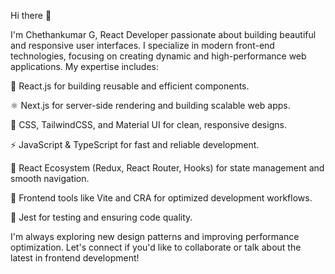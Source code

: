 Hi there 👋

I'm Chethankumar G,
React Developer passionate about building beautiful and responsive user interfaces. I specialize in modern front-end technologies, focusing on creating dynamic and high-performance web applications. My expertise includes:


🌟 React.js for building reusable and efficient components.

⚛️ Next.js for server-side rendering and building scalable web apps.

🎨 CSS, TailwindCSS, and Material UI for clean, responsive designs.

⚡ JavaScript & TypeScript for fast and reliable development.

🔄 React Ecosystem (Redux, React Router, Hooks) for state management and smooth navigation.

🚀 Frontend tools like Vite and CRA for optimized development workflows.

🧪 Jest for testing and ensuring code quality.


I'm always exploring new design patterns and improving performance optimization. Let's connect if you'd like to collaborate or talk about the latest in frontend development!


<!--
**ChethanGowda98/ChethanGowda98** is a ✨ _special_ ✨ repository because its `README.md` (this file) appears on your GitHub profile.

Here are some ideas to get you started:

- 🔭 I’m currently working on ...
- 🌱 I’m currently learning ...
- 👯 I’m looking to collaborate on ...
- 🤔 I’m looking for help with ...
- 💬 Ask me about ...
- 📫 How to reach me: ...
- 😄 Pronouns: ...
- ⚡ Fun fact: ...
-->
